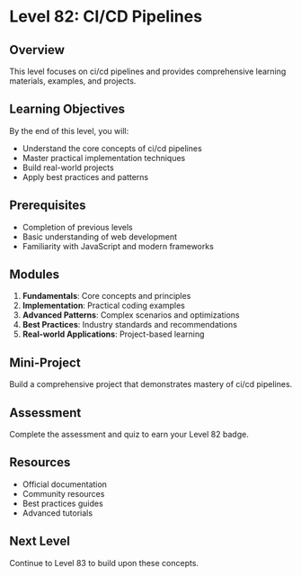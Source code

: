 # Level 82: CI/CD Pipelines

## Overview
This level focuses on ci/cd pipelines and provides comprehensive learning materials, examples, and projects.

## Learning Objectives
By the end of this level, you will:
- Understand the core concepts of ci/cd pipelines
- Master practical implementation techniques
- Build real-world projects
- Apply best practices and patterns

## Prerequisites
- Completion of previous levels
- Basic understanding of web development
- Familiarity with JavaScript and modern frameworks

## Modules
1. **Fundamentals**: Core concepts and principles
2. **Implementation**: Practical coding examples
3. **Advanced Patterns**: Complex scenarios and optimizations
4. **Best Practices**: Industry standards and recommendations
5. **Real-world Applications**: Project-based learning

## Mini-Project
Build a comprehensive project that demonstrates mastery of ci/cd pipelines.

## Assessment
Complete the assessment and quiz to earn your Level 82 badge.

## Resources
- Official documentation
- Community resources
- Best practices guides
- Advanced tutorials

## Next Level
Continue to Level 83 to build upon these concepts.
